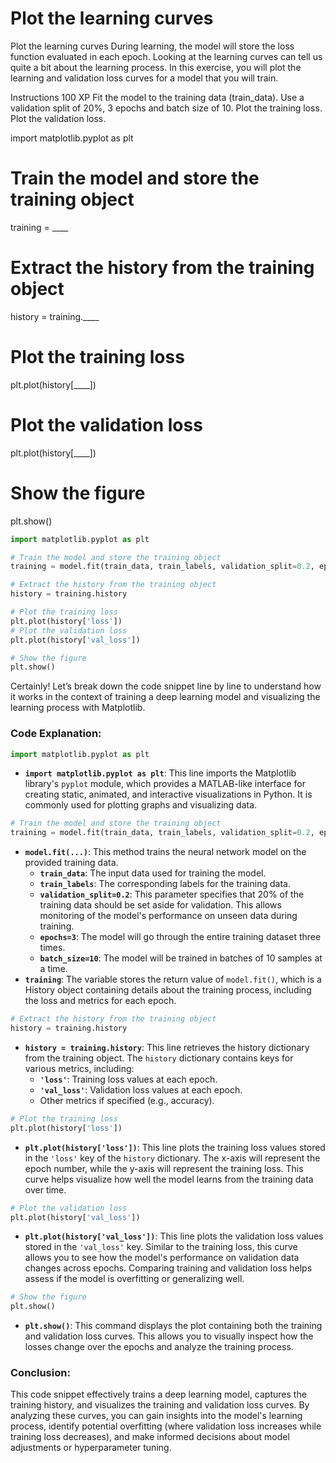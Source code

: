 # Plot the learning curves

Plot the learning curves
During learning, the model will store the loss function evaluated in each epoch. Looking at the learning curves can tell us quite a bit about the learning process. In this exercise, you will plot the learning and validation loss curves for a model that you will train.

Instructions
100 XP
Fit the model to the training data (train_data).
Use a validation split of 20%, 3 epochs and batch size of 10.
Plot the training loss.
Plot the validation loss.

import matplotlib.pyplot as plt

# Train the model and store the training object
training = ____

# Extract the history from the training object
history = training.____

# Plot the training loss 
plt.plot(history[____])
# Plot the validation loss
plt.plot(history[____])

# Show the figure
plt.show()

```py
import matplotlib.pyplot as plt

# Train the model and store the training object
training = model.fit(train_data, train_labels, validation_split=0.2, epochs=3, batch_size=10)

# Extract the history from the training object
history = training.history

# Plot the training loss 
plt.plot(history['loss'])
# Plot the validation loss
plt.plot(history['val_loss'])

# Show the figure
plt.show()
```

Certainly! Let’s break down the code snippet line by line to understand how it works in the context of training a deep learning model and visualizing the learning process with Matplotlib.

### Code Explanation:

```python
import matplotlib.pyplot as plt
```
- **`import matplotlib.pyplot as plt`**: This line imports the Matplotlib library's `pyplot` module, which provides a MATLAB-like interface for creating static, animated, and interactive visualizations in Python. It is commonly used for plotting graphs and visualizing data.

```python
# Train the model and store the training object
training = model.fit(train_data, train_labels, validation_split=0.2, epochs=3, batch_size=10)
```
- **`model.fit(...)`**: This method trains the neural network model on the provided training data.
  - **`train_data`**: The input data used for training the model.
  - **`train_labels`**: The corresponding labels for the training data.
  - **`validation_split=0.2`**: This parameter specifies that 20% of the training data should be set aside for validation. This allows monitoring of the model's performance on unseen data during training.
  - **`epochs=3`**: The model will go through the entire training dataset three times.
  - **`batch_size=10`**: The model will be trained in batches of 10 samples at a time.
- **`training`**: The variable stores the return value of `model.fit()`, which is a History object containing details about the training process, including the loss and metrics for each epoch.

```python
# Extract the history from the training object
history = training.history
```
- **`history = training.history`**: This line retrieves the history dictionary from the training object. The `history` dictionary contains keys for various metrics, including:
  - **`'loss'`**: Training loss values at each epoch.
  - **`'val_loss'`**: Validation loss values at each epoch.
  - Other metrics if specified (e.g., accuracy).

```python
# Plot the training loss 
plt.plot(history['loss'])
```
- **`plt.plot(history['loss'])`**: This line plots the training loss values stored in the `'loss'` key of the `history` dictionary. The x-axis will represent the epoch number, while the y-axis will represent the training loss. This curve helps visualize how well the model learns from the training data over time.

```python
# Plot the validation loss
plt.plot(history['val_loss'])
```
- **`plt.plot(history['val_loss'])`**: This line plots the validation loss values stored in the `'val_loss'` key. Similar to the training loss, this curve allows you to see how the model's performance on validation data changes across epochs. Comparing training and validation loss helps assess if the model is overfitting or generalizing well.

```python
# Show the figure
plt.show()
```
- **`plt.show()`**: This command displays the plot containing both the training and validation loss curves. This allows you to visually inspect how the losses change over the epochs and analyze the training process.

### Conclusion:
This code snippet effectively trains a deep learning model, captures the training history, and visualizes the training and validation loss curves. By analyzing these curves, you can gain insights into the model's learning process, identify potential overfitting (where validation loss increases while training loss decreases), and make informed decisions about model adjustments or hyperparameter tuning.